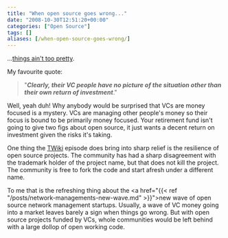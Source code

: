 ```yaml
---
title: "When open source goes wrong..."
date: "2008-10-30T12:51:20+00:00"
categories: ["Open Source"]
tags: []
aliases: [/when-open-source-goes-wrong/]
---
```


...<a href="http://blog.wikiring.com/Blog/BlogEntry28">things ain't too pretty</a>.

My favourite quote:
<blockquote>"<em><strong>Clearly, their VC people have no picture of the situation other than their own return of investment</strong></em>."</blockquote>
Well, yeah duh! Why anybody would be surprised that VCs are money focused is a mystery. VCs are managing other people's money so their focus is bound to be primarily money focused. Your retirement fund isn't going to give two figs about open source, it just wants a decent return on investment given the risks it's taking.

One thing the <a href="http://twiki.org/">TWiki</a> episode does bring into sharp relief is the resilience of open source projects. The community has had a sharp disagreement with the trademark holder of the project name, but that does not kill the project. The community is free to fork the code and start afresh under a different name.

To me that is the refreshing thing about the <a href="{{< ref "/posts/network-managements-new-wave.md" >}}">new wave of open source network management startups</a>. Usually, a wave of VC money going into a market leaves barely a sign when things go wrong. But with open source projects funded by VCs, whole communities would be left behind with a large dollop of open working code.
